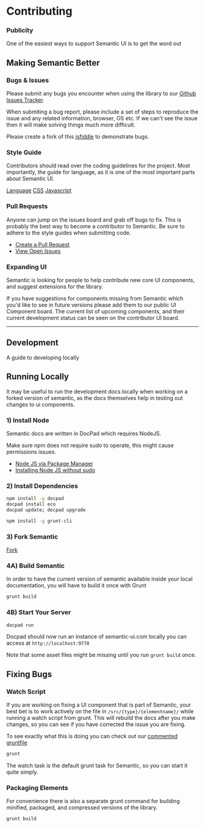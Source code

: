 # Contributing 

### Publicity

One of the easiest ways to support Semantic UI is to get the word out

## Making Semantic Better

### Bugs & Issues

Please submit any bugs you encounter when using the library to our [Github Issues Tracker](https://github.com/jlukic/Semantic-UI/issues?state=open).

When submiting a bug report, please include a set of steps to reproduce the issue and any related information, browser, OS etc. If we can't see the issue then it will make solving things much more difficult.

Please create a fork of this [jsfiddle](http://jsfiddle.net/pMDsH/) to demonstrate bugs.

### Style Guide

Contributors should read over the coding guidelines for the project. Most importantly, the guide for language, as it is one of the most important parts about Semantic UI.

[Language](http://semantic-ui.com/guide/styleguide.html)
[CSS](http://semantic-ui.com/guide/cssguide.html)
[Javascript](http://semantic-ui.com/guide/javascriptguide.html)

### Pull Requests

Anyone can jump on the issues board and grab off bugs to fix. This is probably the best way to become a contributor to Semantic. Be sure to adhere to the style guides when submitting code.

*   [Create a Pull Request](https://github.com/jlukic/Semantic-UI/compare/)
*   [View Open Issues](https://github.com/jlukic/Semantic-UI/issues?state=open)

### Expanding UI

Semantic is looking for people to help contribute new core UI components, and suggest extensions for the library.

If you have suggestions for components missing from Semantic which you'd like to see in future versions please add them to our public UI Component board. The current list of upcoming components, and their current development status can be seen on the contributor UI board.

---

## Development

A guide to developing locally

## Running Locally

It may be useful to run the development docs locally when working on a forked version of semantic, as the docs themselves help in testing out changes to ui components.

### 1) Install Node

Semantic docs are written in DocPad which requires NodeJS. 

Make sure npm does not require sudo to operate, this might cause permissions issues.

*   [Node JS via Package Manager](https://github.com/joyent/node/wiki/Installing-Node.js-via-package-manager)
*   [Installing Node JS without sudo](https://gist.github.com/isaacs/579814)

### 2) Install Dependencies

```bash
npm install -g docpad
docpad install eco
docpad update; docpad upgrade
```

```bash
npm install -g grunt-cli
```

### 3) Fork Semantic

[Fork](https://github.com/jlukic/Semantic-UI/fork)

### 4A) Build Semantic

In order to have the current version of semantic available inside your local documentation, you will have to build it once with Grunt

```bash
grunt build
```

### 4B) Start Your Server

```bash
docpad run
```

Docpad should now run an instance of semantic-ui.com locally you can access at `http://localhost:9778`

Note that some asset files might be missing until you run `grunt build` once.

## Fixing Bugs

### Watch Script

If you are working on fixing a UI component that is part of Semantic, your best bet is to work actively on the file in `/src/{type}/{elementname}/` while running a watch script from grunt. This will rebuild the docs after you make changes, so you can see if you have corrected the issue you are fixing.

To see exactly what this is doing you can check out our [commented gruntfile](https://github.com/jlukic/Semantic-UI/blob/master/Gruntfile.js)

```bash
grunt
```

The watch task is the default grunt task for Semantic, so you can start it quite simply.

### Packaging Elements

For convenience there is also a separate grunt command for building minified, packaged, and compressed versions of the library.

```bash
grunt build
```
